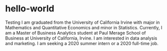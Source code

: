 # hello-world
Testing
I am graduated from the University of California Irvine with major in Mathematics and Quantitative Economics and minor in Statistics. Currently, I am a Master of Business Analytics student at Paul Merage School of Business at University of California, Irvine. I am interested in data analysis and marketing. I am seeking a 2020 summer intern or a 2020 full-time job. 

